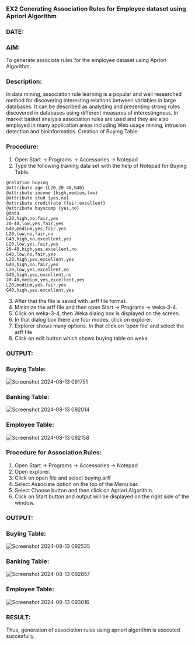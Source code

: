 ### EX2 Generating Association Rules for Employee dataset using Apriori Algorithm
### DATE: 
### AIM: 
To generate associate rules for the employee dataset using Apriori Algorithm.
### Description:
In data mining, association rule learning is a popular and well researched method for discovering interesting
relations between variables in large databases. It can be described as analyzing and presenting strong rules discovered
in databases using different measures of interestingness. In market basket analysis association rules are used and they
are also employed in many application areas including Web usage mining, intrusion detection and bioinformatics.
Creation of Buying Table:
### Procedure:
1) Open Start -> Programs -> Accessories -> Notepad
2) Type the following training data set with the help of Notepad for Buying Table.

```
@relation buying
@attribute age {L20,20-40,G40}
@attribute income {high,medium,low}
@attribute stud {yes,no}
@attribute creditrate {fair,excellent}
@attribute buyscomp {yes,no}
@data
L20,high,no,fair,yes
20-40,low,yes,fair,yes
G40,medium,yes,fair,yes
L20,low,no,fair,no
G40,high,no,excellent,yes
L20,low,yes,fair,yes
20-40,high,yes,excellent,no
G40,low,no,fair,yes
L20,high,yes,excellent,yes
G40,high,no,fair,yes
L20,low,yes,excellent,no
G40,high,yes,excellent,no
20-40,medium,yes,excellent,yes
L20,medium,yes,fair,yes
G40,high,yes,excellent,yes
```
3) After that the file is saved with .arff file format.
4) Minimize the arff file and then open Start -> Programs -> weka-3-4.
5) Click on weka-3-4, then Weka dialog box is displayed on the screen.
6) In that dialog box there are four modes, click on explorer.
7) Explorer shows many options. In that click on ‘open file’ and select the arff file
8) Click on edit button which shows buying table on weka.
### OUTPUT:
### Buying Table:
![Screenshot 2024-08-13 091751](https://github.com/user-attachments/assets/c30a6346-9264-47c8-83f4-5cfc60e496ac)
### Banking Table:
![Screenshot 2024-08-13 092014](https://github.com/user-attachments/assets/04d68c4d-1912-4e00-9b30-51c912edab6d)
### Employee Table:
![Screenshot 2024-08-13 092158](https://github.com/user-attachments/assets/40702c7f-ed6f-48ff-91bd-47387aee2614)

### Procedure for Association Rules:
1) Open Start -> Programs -> Accessories -> Notepad
2) Open explorer.
3) Click on open file and select buying.arff
4) Select Associate option on the top of the Menu bar.
5) Select Choose button and then click on Apriori Algorithm.
6) Click on Start button and output will be displayed on the right side of the window.

### OUTPUT:
### Buying Table:
![Screenshot 2024-08-13 092535](https://github.com/user-attachments/assets/e06f0d13-12e2-4f8c-bf65-5a0f4b860909)
### Banking Table:
![Screenshot 2024-08-13 092857](https://github.com/user-attachments/assets/247d9f04-eada-4f4d-94e0-bd4f9520896f)
### Employee Table:
![Screenshot 2024-08-13 093016](https://github.com/user-attachments/assets/9ae1d660-ee4f-4b6b-89c7-66bee1824f46)

### RESULT: 
Thus, generation of association rules using apriori algorithm is executed succesfully.
